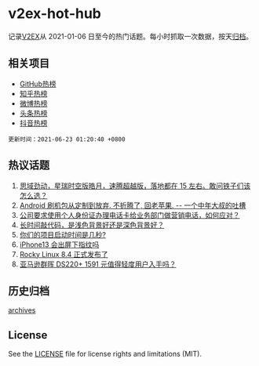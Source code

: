 # v2ex-hot-hub

 记录[V2EX](https://www.v2ex.com/)从 2021-01-06 日至今的热门话题。每小时抓取一次数据，按天[归档](archives)。
 
 ## 相关项目

- [GitHub热榜](https://github.com/snaildev/github-hot-hub)
- [知乎热榜](https://github.com/snaildev/zhihu-hot-hub)
- [微博热榜](https://github.com/snaildev/weibo-hot-hub)
- [头条热榜](https://github.com/snaildev/toutiao-hot-hub)
- [抖音热榜](https://github.com/snaildev/douyin-hot-hub)


 `更新时间：2021-06-23 01:20:40 +0800`

## 热议话题

1. [思域劲动，星瑞时空版皓月，速腾超越版，落地都在 15 左右。敢问铁子们该怎么选？](https://www.v2ex.com/t/784974)
1. [Android 刷机包从定制到放弃. 不折腾了, 回老苹果. -- 一个中年大叔的吐槽](https://www.v2ex.com/t/784982)
1. [公司要求使用个人身份证办理电话卡给业务部门做营销电话，如何应对？](https://www.v2ex.com/t/785080)
1. [长时间敲代码，是浅色背景好还是深色背景好？](https://www.v2ex.com/t/785006)
1. [你们的项目启动时间是几秒?](https://www.v2ex.com/t/785066)
1. [iPhone13 会出屏下指纹吗](https://www.v2ex.com/t/785091)
1. [Rocky Linux 8.4 正式发布了](https://www.v2ex.com/t/785010)
1. [亚马逊群晖 DS220+ 1591 元值得轻度用户入手吗？](https://www.v2ex.com/t/784971)

## 历史归档

[archives](archives)

## License

See the [LICENSE](LICENSE) file for license rights and limitations (MIT).
